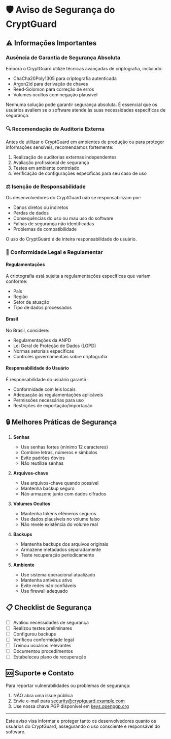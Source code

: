 # 🛡️ Aviso de Segurança do CryptGuard

## ⚠️ Informações Importantes

### Ausência de Garantia de Segurança Absoluta

Embora o CryptGuard utilize técnicas avançadas de criptografia, incluindo:
- ChaCha20Poly1305 para criptografia autenticada
- Argon2id para derivação de chaves
- Reed-Solomon para correção de erros
- Volumes ocultos com negação plausível

Nenhuma solução pode garantir segurança absoluta. É essencial que os usuários avaliem se o software atende às suas necessidades específicas de segurança.

### 🔍 Recomendação de Auditoria Externa

Antes de utilizar o CryptGuard em ambientes de produção ou para proteger informações sensíveis, recomendamos fortemente:

1. Realização de auditorias externas independentes
2. Avaliação profissional de segurança
3. Testes em ambiente controlado
4. Verificação de configurações específicas para seu caso de uso

### ⚖️ Isenção de Responsabilidade

Os desenvolvedores do CryptGuard não se responsabilizam por:
- Danos diretos ou indiretos
- Perdas de dados
- Consequências do uso ou mau uso do software
- Falhas de segurança não identificadas
- Problemas de compatibilidade

O uso do CryptGuard é de inteira responsabilidade do usuário.

### 📜 Conformidade Legal e Regulamentar

#### Regulamentações
A criptografia está sujeita a regulamentações específicas que variam conforme:
- País
- Região
- Setor de atuação
- Tipo de dados processados

#### Brasil
No Brasil, considere:
- Regulamentações da ANPD
- Lei Geral de Proteção de Dados (LGPD)
- Normas setoriais específicas
- Controles governamentais sobre criptografia

#### Responsabilidade do Usuário
É responsabilidade do usuário garantir:
- Conformidade com leis locais
- Adequação às regulamentações aplicáveis
- Permissões necessárias para uso
- Restrições de exportação/importação

## 🔒 Melhores Práticas de Segurança

1. **Senhas**
   - Use senhas fortes (mínimo 12 caracteres)
   - Combine letras, números e símbolos
   - Evite padrões óbvios
   - Não reutilize senhas

2. **Arquivos-chave**
   - Use arquivos-chave quando possível
   - Mantenha backup seguro
   - Não armazene junto com dados cifrados

3. **Volumes Ocultos**
   - Mantenha tokens efêmeros seguros
   - Use dados plausíveis no volume falso
   - Não revele existência do volume real

4. **Backups**
   - Mantenha backups dos arquivos originais
   - Armazene metadados separadamente
   - Teste recuperação periodicamente

5. **Ambiente**
   - Use sistema operacional atualizado
   - Mantenha antivírus ativo
   - Evite redes não confiáveis
   - Use firewall adequado

## 📋 Checklist de Segurança

- [ ] Avaliou necessidades de segurança
- [ ] Realizou testes preliminares
- [ ] Configurou backups
- [ ] Verificou conformidade legal
- [ ] Treinou usuários relevantes
- [ ] Documentou procedimentos
- [ ] Estabeleceu plano de recuperação

## 🆘 Suporte e Contato

Para reportar vulnerabilidades ou problemas de segurança:
1. NÃO abra uma issue pública
2. Envie e-mail para [security@cryptguard.example.com](mailto:security@cryptguard.example.com)
3. Use nossa chave PGP disponível em [keys.openpgp.org](https://keys.openpgp.org)

---

Este aviso visa informar e proteger tanto os desenvolvedores quanto os usuários do CryptGuard, assegurando o uso consciente e responsável do software. 